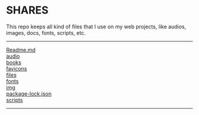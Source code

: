 # SHARES
This repo keeps all kind of files that I use on my web projects, like audios, images, docs, fonts, scripts, etc.

---------------------------
[Readme.md](Readme.md)<br>
[audio](audio)<br>
[books](books)<br>
[favicons](favicons)<br>
[files](files)<br>
[fonts](fonts)<br>
[img](img)<br>
[package-lock.json](package-lock.json)<br>
[scripts](scripts)<br>

---------------------------

